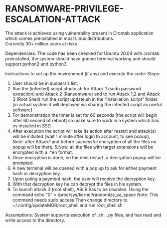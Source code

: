 # RANSOMWARE-PRIVILEGE-ESCALATION-ATTACK

The attack is achieved using vulnerability present in Crontab application which comes preinstalled in most Linux distributions.  
Currently 30+ million users at risks


Dependencies:
The code has been checked for Ubuntu 20.04 with crontab preinstalled, the system should have gnome terminal working and should support python2 and python3.


Instructions to set up the environment (if any) and execute the code:
Steps:
1. User should be in sudoers’s list.
2. Run the (infected) script studio.sh for Attack 1 (sudo password extraction) and Attack 2 (Ransomware) and to run Attack 1,2 and Attack 3 (Root Shell) run the script update.sh in the “installation_script” folder.
[in actual system it will deployed via sharing the infected script as useful software]
3. For demonstration the timer is set for 60 seconds [the script will begin after 60 second of reboot] so make sure to work in a system which has os installed in SSD.
4. After execution the script will take its action after restart and attack(s) will be initiated (wait 1 minute after login to account, to see popup), Note: after Attack1 and before successful encryption of all the files no popup will be there.
5.Now, all the files with target extensions will be encrypted with a .*en format.
6. Once encryption is done, on the next restart, a decryption popup will be prompted.
7. A new terminal will be opened with a pop up to ask for either payment hash or decryption key. 
8. Upon giving a payment hash, the user will receive the decryption key.
9. With that decryption key he can decrypt the files in his system.
10. To launch attack 3 (root shell), ASLR has to be disabled. Using the command 
        echo “0” > /proc/sys/kernel/randomize_va_space
Note: This command needs sudo access
        Then change directory to ~/.config/updateMGR/root_shell and run root_shell.sh 


Assumptions:
System supports execution of .sh , .py files, and has read and write access to the directory.
